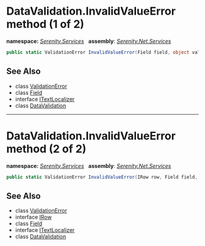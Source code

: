 # DataValidation.InvalidValueError method (1 of 2)
**namespace:** *[Serenity.Services](../../README.md#serenity.services-namespace)*   **assembly**: *[Serenity.Net.Services](../../README.md)*

```csharp
public static ValidationError InvalidValueError(Field field, object value, ITextLocalizer localizer)
```

## See Also

* class [ValidationError](../Serenity.Net.Core/../ValidationError.md)
* class [Field](../Serenity.Net.Entity/../../Serenity.Data/Field.md)
* interface [ITextLocalizer](../Serenity.Net.Core/../../Serenity/ITextLocalizer.md)
* class [DataValidation](../DataValidation.md)

---

# DataValidation.InvalidValueError method (2 of 2)
**namespace:** *[Serenity.Services](../../README.md#serenity.services-namespace)*   **assembly**: *[Serenity.Net.Services](../../README.md)*

```csharp
public static ValidationError InvalidValueError(IRow row, Field field, ITextLocalizer localizer)
```

## See Also

* class [ValidationError](../Serenity.Net.Core/../ValidationError.md)
* interface [IRow](../Serenity.Net.Entity/../../Serenity.Data/IRow.md)
* class [Field](../Serenity.Net.Entity/../../Serenity.Data/Field.md)
* interface [ITextLocalizer](../Serenity.Net.Core/../../Serenity/ITextLocalizer.md)
* class [DataValidation](../DataValidation.md)